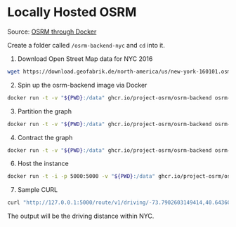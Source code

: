 # Locally Hosted OSRM

Source: [OSRM through Docker](https://afi.io/blog/introduction-to-osrm-setting-up-osrm-backend-using-docker/)

Create a folder called `/osrm-backend-nyc` and `cd` into it.

1. Download Open Street Map data for NYC 2016
```zsh
wget https://download.geofabrik.de/north-america/us/new-york-160101.osm.pbf
```

2. Spin up the osrm-backend image via Docker
```zsh
docker run -t -v "${PWD}:/data" ghcr.io/project-osrm/osrm-backend osrm-extract -p /opt/car.lua /data/new-york-160101.osm.pbf || echo "osrm-extract failed"
```

3. Partition the graph
```zsh
docker run -t -v "${PWD}:/data" ghcr.io/project-osrm/osrm-backend osrm-partition /data/new-york-160101.osrm || echo "osrm-partition failed"
```

4. Contract the graph
```zsh
docker run -t -v "${PWD}:/data" ghcr.io/project-osrm/osrm-backend osrm-customize /data/new-york-160101.osrm || echo "osrm-customize failed"
```

6. Host the instance
```zsh
docker run -t -i -p 5000:5000 -v "${PWD}:/data" ghcr.io/project-osrm/osrm-backend osrm-routed --algorithm mld /data/new-york-160101.osrm
```

7. Sample CURL
```zsh
curl "http://127.0.0.1:5000/route/v1/driving/-73.7902603149414,40.643604278564446;-73.97309112548828,40.65372085571289?overview=false"
```
The output will be the driving distance within NYC.
